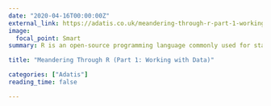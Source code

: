 ```yaml
---
date: "2020-04-16T00:00:00Z"
external_link: https://adatis.co.uk/meandering-through-r-part-1-working-with-data/
image:
  focal_point: Smart
summary: R is an open-source programming language commonly used for statistics, machine learning and data analysis. It is no surprise that R is widely used in the data science and analytics community, as the creators of R were statisticians themselves. 

title: "Meandering Through R (Part 1: Working with Data)"

categories: ["Adatis"]
reading_time: false 

---
```

